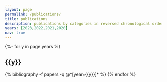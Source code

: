 ```yaml
---
layout: page
permalink: /publications/
title: publications
description: publications by categories in reversed chronological order. generated by jekyll-scholar.
years: [2023,2022,2021,2020]
nav: true
---
```

<!-- _pages/publications.md -->
<div class="publications">

{%- for y in page.years %}
  <h2 class="year">{{y}}</h2>
  {% bibliography -f papers -q @*[year={{y}}]* %}
{% endfor %}

</div>
